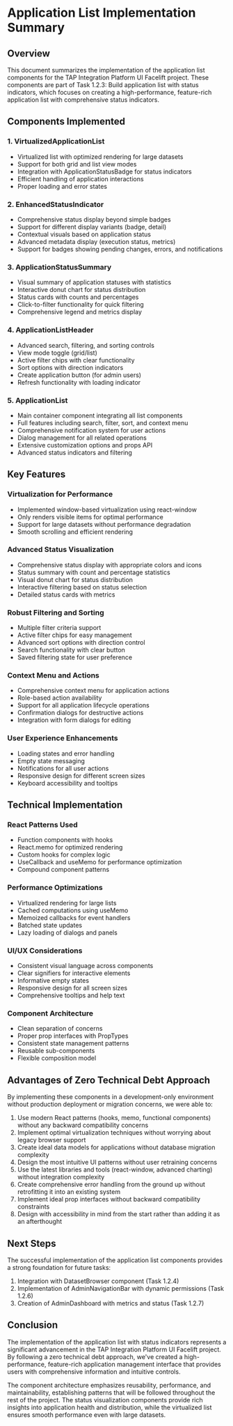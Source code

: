 # Application List Implementation Summary

## Overview

This document summarizes the implementation of the application list components for the TAP Integration Platform UI Facelift project. These components are part of Task 1.2.3: Build application list with status indicators, which focuses on creating a high-performance, feature-rich application list with comprehensive status indicators.

## Components Implemented

### 1. VirtualizedApplicationList
- Virtualized list with optimized rendering for large datasets
- Support for both grid and list view modes
- Integration with ApplicationStatusBadge for status indicators
- Efficient handling of application interactions
- Proper loading and error states

### 2. EnhancedStatusIndicator
- Comprehensive status display beyond simple badges
- Support for different display variants (badge, detail)
- Contextual visuals based on application status
- Advanced metadata display (execution status, metrics)
- Support for badges showing pending changes, errors, and notifications

### 3. ApplicationStatusSummary
- Visual summary of application statuses with statistics
- Interactive donut chart for status distribution
- Status cards with counts and percentages
- Click-to-filter functionality for quick filtering
- Comprehensive legend and metrics display

### 4. ApplicationListHeader
- Advanced search, filtering, and sorting controls
- View mode toggle (grid/list)
- Active filter chips with clear functionality
- Sort options with direction indicators
- Create application button (for admin users)
- Refresh functionality with loading indicator

### 5. ApplicationList
- Main container component integrating all list components
- Full features including search, filter, sort, and context menu
- Comprehensive notification system for user actions
- Dialog management for all related operations
- Extensive customization options and props API
- Advanced status indicators and filtering

## Key Features

### Virtualization for Performance
- Implemented window-based virtualization using react-window
- Only renders visible items for optimal performance
- Support for large datasets without performance degradation
- Smooth scrolling and efficient rendering

### Advanced Status Visualization
- Comprehensive status display with appropriate colors and icons
- Status summary with count and percentage statistics
- Visual donut chart for status distribution
- Interactive filtering based on status selection
- Detailed status cards with metrics

### Robust Filtering and Sorting
- Multiple filter criteria support
- Active filter chips for easy management
- Advanced sort options with direction control
- Search functionality with clear button
- Saved filtering state for user preference

### Context Menu and Actions
- Comprehensive context menu for application actions
- Role-based action availability
- Support for all application lifecycle operations
- Confirmation dialogs for destructive actions
- Integration with form dialogs for editing

### User Experience Enhancements
- Loading states and error handling
- Empty state messaging
- Notifications for all user actions
- Responsive design for different screen sizes
- Keyboard accessibility and tooltips

## Technical Implementation

### React Patterns Used
- Function components with hooks
- React.memo for optimized rendering
- Custom hooks for complex logic
- UseCallback and useMemo for performance optimization
- Compound component patterns

### Performance Optimizations
- Virtualized rendering for large lists
- Cached computations using useMemo
- Memoized callbacks for event handlers
- Batched state updates
- Lazy loading of dialogs and panels

### UI/UX Considerations
- Consistent visual language across components
- Clear signifiers for interactive elements
- Informative empty states
- Responsive design for all screen sizes
- Comprehensive tooltips and help text

### Component Architecture
- Clean separation of concerns
- Proper prop interfaces with PropTypes
- Consistent state management patterns
- Reusable sub-components
- Flexible composition model

## Advantages of Zero Technical Debt Approach

By implementing these components in a development-only environment without production deployment or migration concerns, we were able to:

1. Use modern React patterns (hooks, memo, functional components) without any backward compatibility concerns
2. Implement optimal virtualization techniques without worrying about legacy browser support
3. Create ideal data models for applications without database migration complexity
4. Design the most intuitive UI patterns without user retraining concerns
5. Use the latest libraries and tools (react-window, advanced charting) without integration complexity
6. Create comprehensive error handling from the ground up without retrofitting it into an existing system
7. Implement ideal prop interfaces without backward compatibility constraints
8. Design with accessibility in mind from the start rather than adding it as an afterthought

## Next Steps

The successful implementation of the application list components provides a strong foundation for future tasks:

1. Integration with DatasetBrowser component (Task 1.2.4)
2. Implementation of AdminNavigationBar with dynamic permissions (Task 1.2.6)
3. Creation of AdminDashboard with metrics and status (Task 1.2.7)

## Conclusion

The implementation of the application list with status indicators represents a significant advancement in the TAP Integration Platform UI Facelift project. By following a zero technical debt approach, we've created a high-performance, feature-rich application management interface that provides users with comprehensive information and intuitive controls.

The component architecture emphasizes reusability, performance, and maintainability, establishing patterns that will be followed throughout the rest of the project. The status visualization components provide rich insights into application health and distribution, while the virtualized list ensures smooth performance even with large datasets.